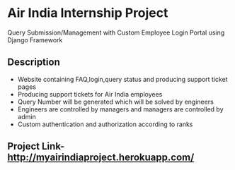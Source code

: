 # Air India Internship Project

  Query Submission/Management with Custom Employee Login Portal using Django Framework

## Description
* Website containing FAQ,login,query status and producing support ticket pages
* Producing support tickets for Air India employees
* Query Number will be generated which will be solved by engineers
* Engineers are controlled by managers and managers are controlled by admin
* Custom authentication and authorization according to ranks

## Project Link-http://myairindiaproject.herokuapp.com/

